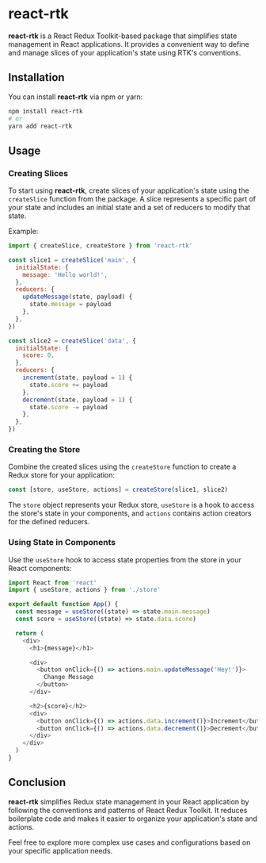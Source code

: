 # react-rtk

**react-rtk** is a React Redux Toolkit-based package that simplifies state management in React applications. It provides a convenient way to define and manage slices of your application's state using RTK's conventions.

## Installation

You can install **react-rtk** via npm or yarn:

```sh
npm install react-rtk
# or
yarn add react-rtk
```

## Usage

### Creating Slices

To start using **react-rtk**, create slices of your application's state using the `createSlice` function from the package. A slice represents a specific part of your state and includes an initial state and a set of reducers to modify that state.

Example:

```javascript
import { createSlice, createStore } from 'react-rtk'

const slice1 = createSlice('main', {
  initialState: {
    message: 'Hello world!',
  },
  reducers: {
    updateMessage(state, payload) {
      state.message = payload
    },
  },
})

const slice2 = createSlice('data', {
  initialState: {
    score: 0,
  },
  reducers: {
    increment(state, payload = 1) {
      state.score += payload
    },
    decrement(state, payload = 1) {
      state.score -= payload
    },
  },
})
```

### Creating the Store

Combine the created slices using the `createStore` function to create a Redux store for your application:

```javascript
const [store, useStore, actions] = createStore(slice1, slice2)
```

The `store` object represents your Redux store, `useStore` is a hook to access the store's state in your components, and `actions` contains action creators for the defined reducers.

### Using State in Components

Use the `useStore` hook to access state properties from the store in your React components:

```javascript
import React from 'react'
import { useStore, actions } from './store'

export default function App() {
  const message = useStore((state) => state.main.message)
  const score = useStore((state) => state.data.score)

  return (
    <div>
      <h1>{message}</h1>

      <div>
        <button onClick={() => actions.main.updateMessage('Hey!')}>
          Change Message
        </button>
      </div>

      <h2>{score}</h2>
      <div>
        <button onClick={() => actions.data.increment()}>Increment</button>
        <button onClick={() => actions.data.decrement()}>Decrement</button>
      </div>
    </div>
  )
}
```

## Conclusion

**react-rtk** simplifies Redux state management in your React application by following the conventions and patterns of React Redux Toolkit. It reduces boilerplate code and makes it easier to organize your application's state and actions.

Feel free to explore more complex use cases and configurations based on your specific application needs.
